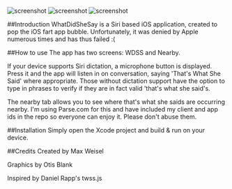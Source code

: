 ![screenshot](https://github.com/maxw/WhatDidSheSay/raw/master/screenshots/screenshot1.png)
![screenshot](https://github.com/maxw/WhatDidSheSay/raw/master/screenshots/screenshot2.png)
![screenshot](https://github.com/maxw/WhatDidSheSay/raw/master/screenshots/screenshot3.png)

##Introduction
WhatDidSheSay is a Siri based iOS application, created to pop the iOS fart app bubble. Unfortunately, it was denied by Apple numerous times and has thus failed :(

##How to use
The app has two screens: WDSS and Nearby.

If your device supports Siri dictation, a microphone button is displayed. Press it and the app will listen in on conversation, saying 'That's What She Said' where appropriate. Those without dictation support have the option to type in phrases to verify if they are in fact valid 'that's what she said's.

The nearby tab allows you to see where that's what she saids are occurring nearby. I'm using Parse.com for this and have included my client and app ids in the repo so everyone can enjoy it. Please don't abuse them.

##Installation
Simply open the Xcode project and build & run on your device.

##Credits
Created by Max Weisel

Graphics by Otis Blank

Inspired by Daniel Rapp's twss.js